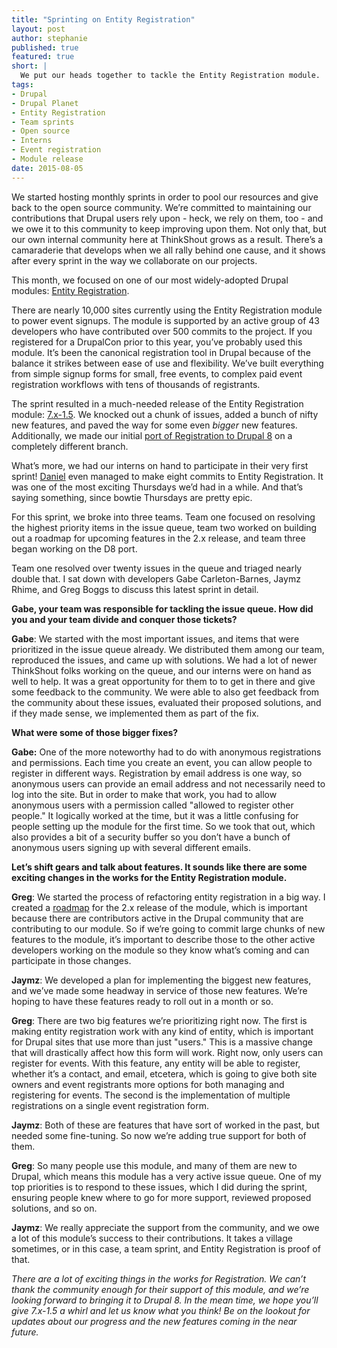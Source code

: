 ```yaml
---
title: "Sprinting on Entity Registration"
layout: post
author: stephanie
published: true
featured: true
short: |
  We put our heads together to tackle the Entity Registration module.
tags:
- Drupal
- Drupal Planet
- Entity Registration
- Team sprints
- Open source
- Interns
- Event registration
- Module release
date: 2015-08-05
---
```


We started hosting monthly sprints in order to pool our resources and give back to the open source community. We’re committed to maintaining our contributions that Drupal users rely upon - heck, we rely on them, too - and we owe it to this community to keep improving upon them. Not only that, but our own internal community here at ThinkShout grows as a result. There’s a camaraderie that develops when we all rally behind one cause, and it shows after every sprint in the way we collaborate on our projects.

This month, we focused on one of our most widely-adopted Drupal modules: [Entity Registration](https://www.drupal.org/project/registration). 

There are nearly 10,000 sites currently using the Entity Registration module to power event signups. The module is supported by an active group of 43 developers who have contributed over 500 commits to the project. If you registered for a DrupalCon prior to this year, you’ve probably used this module. It’s been the canonical registration tool in Drupal because of the balance it strikes between ease of use and flexibility. We’ve built everything from simple signup forms for small, free events, to complex paid event registration workflows with tens of thousands of registrants. 

The sprint resulted in a much-needed release of the Entity Registration module: [7.x-1.5](https://www.drupal.org/node/2544986). We knocked out a chunk of issues, added a bunch of nifty new features, and paved the way for some even *bigger* new features. Additionally, we made our initial [port of Registration to Drupal 8](https://www.drupal.org/node/2543160) on a completely different branch.

What’s more, we had our interns on hand to participate in their very first sprint! [Daniel](http://thinkshout.com/blog/2015/06/meet-the-interns/) even managed to make eight commits to Entity Registration. It was one of the most exciting Thursdays we’d had in a while. And that’s saying something, since bowtie Thursdays are pretty epic. 

For this sprint, we broke into three teams. Team one focused on resolving the highest priority items in the issue queue, team two worked on building out a roadmap for upcoming features in the 2.x release, and team three began working on the D8 port.  

Team one resolved over twenty issues in the queue and triaged nearly double that. I sat down with developers Gabe Carleton-Barnes, Jaymz Rhime, and Greg Boggs to discuss this latest sprint in detail. 

**Gabe, your team was responsible for tackling the issue queue. How did you and your team divide and conquer those tickets?**

**Gabe**: We started with the most important issues, and items that were prioritized in the issue queue already. We distributed them among our team, reproduced the issues, and came up with solutions. We had a lot of newer ThinkShout folks working on the queue, and our interns were on hand as well to help. It was a great opportunity for them to to get in there and give some feedback to the community. We were able to also get feedback from the community about these issues, evaluated their proposed solutions, and if they made sense, we implemented them as part of the fix.

**What were some of those bigger fixes?**

**Gabe:** One of the more noteworthy had to do with anonymous registrations and permissions. Each time you create an event, you can allow people to register in different  ways. Registration by email address is one way, so anonymous users can provide an email address and not necessarily need to log into the site. But in order to make that work, you had to allow anonymous users with a permission called "allowed to register other people." It logically worked at the time, but it was a little confusing for people setting up the module for the first time. So we took that out, which also provides a bit of a security buffer so you don’t have a bunch of anonymous users signing up with several different emails.

**Let’s shift gears and talk about features. It sounds like there are some exciting changes in the works for the Entity Registration module.**

**Greg**: We started the process of refactoring entity registration in a big way. I created a [roadmap](https://www.drupal.org/node/2543164) for the 2.x release of the module, which is important because there are contributors active in the Drupal community that are contributing to our module. So if we’re going to commit large chunks of new features to the module, it’s important to describe those to the other active developers working on the module so they know what’s coming and can participate in those changes. 

**Jaymz**: We developed a plan for implementing the biggest new features, and we’ve made some headway in service of those new features. We’re hoping to have these features ready to roll out in a month or so.

**Greg**: There are two big features we’re prioritizing right now. The first is making entity registration work with any kind of entity, which is important for Drupal sites that use more than just "users." This is a massive change that will drastically affect how this form will work. Right now, only users can register for events. With this feature, any entity will be able to register, whether it’s a contact, and email, etcetera, which is going to give both site owners and event registrants more options for both managing and registering for events. The second is the implementation of multiple registrations on a single event registration form.

**Jaymz**: Both of these are features that have sort of worked in the past, but needed some fine-tuning. So now we’re adding true support for both of them.

**Greg**: So many people use this module, and many of them are new to Drupal, which means this module has a very active issue queue. One of my top priorities is to respond to these issues, which I did during the sprint, ensuring people knew where to go for more support, reviewed proposed solutions, and so on.

**Jaymz**: We really appreciate the support from the community, and we owe a lot of this module’s success to their contributions. It takes a village sometimes, or in this case, a team sprint, and Entity Registration is proof of that.

*There are a lot of exciting things in the works for Registration. We can’t thank the community enough for their support of this module, and we’re looking forward to bringing it to Drupal 8. In the mean time, we hope you’ll give 7.x-1.5 a whirl and let us know what you think! Be on the lookout for updates about our progress and the new features coming in the near future.*

